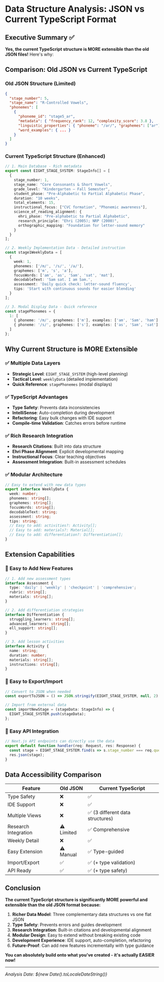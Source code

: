 # Data Structure Analysis: JSON vs Current TypeScript Format

## Executive Summary ✅

**Yes, the current TypeScript structure is MORE extensible than the old JSON files!** Here's why:

## Comparison: Old JSON vs Current TypeScript

### Old JSON Structure (Limited)
```json
{
  "stage_number": 5,
  "stage_name": "R-Controlled Vowels", 
  "phonemes": [
    {
      "phoneme_id": "stage5_ar",
      "metadata": { "frequency_rank": 12, "complexity_score": 3.8 },
      "linguistic_properties": { "phoneme": "/ar/", "graphemes": ["ar"] },
      "word_examples": { ... }
    }
  ]
}
```

### Current TypeScript Structure (Enhanced)
```typescript
// 1. Main Database - Rich metadata
export const EIGHT_STAGE_SYSTEM: StageInfo[] = [
  {
    stage_number: 1,
    stage_name: "Core Consonants & Short Vowels",
    grade_level: "Kindergarten – Fall Semester",
    student_phase: "Pre-Alphabetic to Partial Alphabetic Phase",
    duration: "10 weeks",
    total_elements: 15,
    instructional_focus: ["CVC formation", "Phonemic awareness"],
    science_of_reading_alignment: {
      ehri_phase: "Pre-alphabetic to Partial Alphabetic",
      research_principle: "Ehri (2005); NRP (2000)",
      orthographic_mapping: "Foundation for letter-sound memory"
    }
  }
];

// 2. Weekly Implementation Data - Detailed instruction
const stage1WeeklyData = [
  {
    week: 1,
    phonemes: ['/m/', '/s/', '/a/'],
    graphemes: ['m', 's', 'a'],
    focusWords: ['am', 'as', 'Sam', 'sat', 'mat'],
    decodableText: 'Sam sat. I am Sam.',
    assessment: 'Daily quick check: letter-sound fluency',
    tips: 'Start with continuous sounds for easier blending'
  }
];

// 3. Modal Display Data - Quick reference
const stagePhonemes = {
  1: [
    { phoneme: '/m/', graphemes: ['m'], examples: ['am', 'Sam', 'ham'] },
    { phoneme: '/s/', graphemes: ['s'], examples: ['as', 'Sam', 'sat'] }
  ]
};
```

## Why Current Structure is MORE Extensible

### ✅ **Multiple Data Layers**
- **Strategic Level**: `EIGHT_STAGE_SYSTEM` (high-level planning)
- **Tactical Level**: `weeklyData` (detailed implementation) 
- **Quick Reference**: `stagePhonemes` (modal displays)

### ✅ **TypeScript Advantages**
- **Type Safety**: Prevents data inconsistencies
- **IntelliSense**: Auto-completion during development
- **Refactoring**: Easy bulk changes with IDE support
- **Compile-time Validation**: Catches errors before runtime

### ✅ **Rich Research Integration**
- **Research Citations**: Built into data structure
- **Ehri Phase Alignment**: Explicit developmental mapping
- **Instructional Focus**: Clear teaching objectives
- **Assessment Integration**: Built-in assessment schedules

### ✅ **Modular Architecture**
```typescript
// Easy to extend with new data types
export interface WeeklyData {
  week: number;
  phonemes: string[];
  graphemes: string[];
  focusWords: string[];
  decodableText: string;
  assessment: string;
  tips: string;
  // Easy to add: activities?: Activity[];
  // Easy to add: materials?: Material[];
  // Easy to add: differentiation?: Differentiation[];
}
```

## Extension Capabilities

### 🚀 **Easy to Add New Features**

```typescript
// 1. Add new assessment types
interface Assessment {
  type: 'daily' | 'weekly' | 'checkpoint' | 'comprehensive';
  rubric: string[];
  materials: string[];
}

// 2. Add differentiation strategies  
interface Differentiation {
  struggling_learners: string[];
  advanced_learners: string[];
  ell_support: string[];
}

// 3. Add lesson activities
interface Activity {
  name: string;
  duration: number;
  materials: string[];
  instructions: string[];
}
```

### 🚀 **Easy to Export/Import**

```typescript
// Convert to JSON when needed
const exportToJSON = () => JSON.stringify(EIGHT_STAGE_SYSTEM, null, 2);

// Import from external data
const importNewStage = (stageData: StageInfo) => {
  EIGHT_STAGE_SYSTEM.push(stageData);
};
```

### 🚀 **Easy API Integration**

```typescript
// Next.js API endpoints can directly use the data
export default function handler(req: Request, res: Response) {
  const stage = EIGHT_STAGE_SYSTEM.find(s => s.stage_number === req.query.stage);
  res.json(stage);
}
```

## Data Accessibility Comparison

| Feature | Old JSON | Current TypeScript |
|---------|----------|-------------------|
| Type Safety | ❌ | ✅ |
| IDE Support | ❌ | ✅ |
| Multiple Views | ❌ | ✅ (3 different data structures) |
| Research Integration | ⚠️ Limited | ✅ Comprehensive |
| Weekly Detail | ❌ | ✅ |
| Easy Extension | ⚠️ Manual | ✅ Type-guided |
| Import/Export | ✅ | ✅ (+ type validation) |
| API Ready | ✅ | ✅ (+ type safety) |

## Conclusion

**The current TypeScript structure is significantly MORE powerful and extensible than the old JSON format because:**

1. **Richer Data Model**: Three complementary data structures vs one flat JSON
2. **Type Safety**: Prevents errors and guides development
3. **Research Integration**: Built-in citations and developmental alignment
4. **Modular Design**: Easy to extend without breaking existing code
5. **Development Experience**: IDE support, auto-completion, refactoring
6. **Future-Proof**: Can add new features incrementally with type guidance

**You can absolutely build onto what you've created - it's actually EASIER now!**

---
*Analysis Date: ${new Date().toLocaleDateString()}*